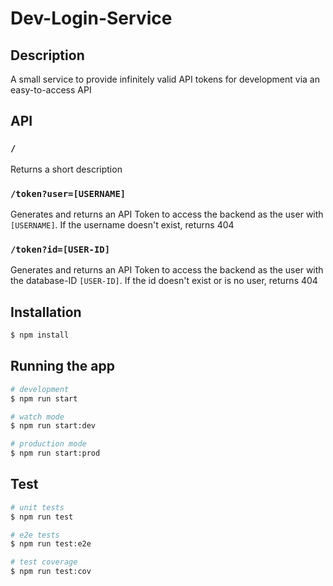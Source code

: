# Dev-Login-Service

## Description

A small service to provide infinitely valid API tokens for development via an easy-to-access API

## API
### `/`
Returns a short description

### `/token?user=[USERNAME]`
Generates and returns an API Token to access the backend as the user with `[USERNAME]`.
If the username doesn't exist, returns 404

### `/token?id=[USER-ID]`
Generates and returns an API Token to access the backend as the user with the database-ID `[USER-ID]`.
If the id doesn't exist or is no user, returns 404

## Installation

```bash
$ npm install
```

## Running the app

```bash
# development
$ npm run start

# watch mode
$ npm run start:dev

# production mode
$ npm run start:prod
```

## Test

```bash
# unit tests
$ npm run test

# e2e tests
$ npm run test:e2e

# test coverage
$ npm run test:cov
```